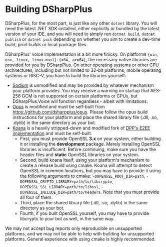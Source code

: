 ﻿# Building DSharpPlus

DSharpPlus, for the most part, is just like any other `dotnet` library. You will need the latest .NET SDK installed, either explicitly or bundled by the latest version of your IDE, and you will need to simply run `dotnet build`, `dotnet publish` or `dotnet pack` depending on whether you aim to create a dev-time build, prod builds or local package files.

DSharpPlus' voice implementation is a bit more finicky. On platforms `{win, osx, linux, linux-musl}-{x64, arm64}`, the necessary native libraries are provided for you by DSharpPlus. On other operating systems or other CPU architectures, including but not limited to 32-bit platforms, mobile operating systems or RISC-V, you have to build the libraries yourself:

- [Sodium](https://github.com/jedisct1/libsodium) is unmodified and may be provided by whatever mechanism your platform provides. You may receive a warning on startup that AES-256 GCM is not supported on certain platforms or CPUs, but DSharpPlus.Voice will function regardless - albeit with limitations.
- [Opus](https://github.com/xiph/opus) is modified and must be self-built from https://github.com/dsharpplus/opus. Please follow the opus build instructions for your platform and place the shared library file (.dll, .so, .dylib) in the same directory as your bot.
- [Koana](https://github.com/dsharpplus/libkoana) is a heavily stripped-down and modified fork of [DPP's E2EE implementation](https://github.com/brainboxdotcc/dpp) and must be self-built.  
   - First, you must provide OpenSSL **3.x** on your system, either building it or installing the **development** package. Merely installing OpenSSL libraries is insufficient. Before continuing, make sure you have the header files and **static** OpenSSL libraries on your system.
   - Second, build koana itself, using your platform's mechanism to create a release build using cmake. Koana will attempt to detect OpenSSL in common locations, but you may have to provide it using the following arguments to cmake: `-DOPENSSL_ROOT_DIR=path`, `-DOPENSSL_CRYPTO_LIBRARY=path/to/libcrypto`, `-DOPENSSL_SSL_LIBRARY=path/to/libssl`, `-DOPENSSL_INCLUDE_DIR=path/to/headers`. Note that you must provide all four of them.
   - Third, place the shared library file (.dll, .so, .dylib) in the same directory as your bot.
   - Fourth, if you built OpenSSL yourself, you may have to provide libcrypto to your bot as well, in the same way.

We may not accept bug reports only reproducible on unsupported platforms, and we may not be able to help with building for unsupported platforms. General experience with using cmake is highly recommended. 

